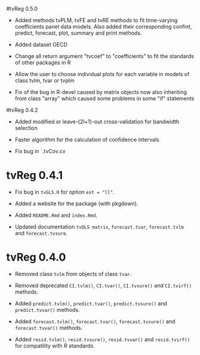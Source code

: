 #tvReg 0.5.0

* Added methods tvPLM, tvFE and tvRE methods to fit time-varying coefficients panel data models. Also added their corresponding confint, predict, forecast, plot, summary and print methods.

* Added dataset OECD

* Change all return argument "tvcoef" to "coefficients" to fit the standards of other packages in R

* Allow the user to choose individual plots for each variable in models of class tvlm, tvar or tvplm

* Fix of the bug in R-devel caused by matrix objects now also inheriting from class "array" which caused some problems in some "if" statements

#tvReg 0.4.2

* Added  modified or leave-(2l+1)-out cross-validation for bandwidth selection

* Faster algorithm for the calculation of confidence intervals

* Fix bug in `.tvCov.cv

# tvReg 0.4.1

* Fix bug in `tvGLS.R` for option `est = "ll"`.

* Added a website for the package (with pkgdown).

* Added `README.Rmd` and `index.Rmd`.

* Updated documentation `tvOLS matrix`, `forecast.tvar`, `forecast.tvlm` and
  `forecast.tvsure`.
  

# tvReg 0.4.0

* Removed class `tvlm` from objects of class `tvar`.

* Removed deprecated `CI.tvlm()`, `CI.tvar()`, `CI.tvsure()` and `CI.tvirf()` methods.

* Added `predict.tvlm()`, `predict.tvar()`, `predict.tvsure()` and `predict.tvvar()` methods.

* Added `forecast.tvlm()`, `forecast.tvar()`, `forecast.tvsure()` and `forecast.tvvar()` methods.

* Added `resid.tvlm()`, `resid.tvsure()`, `resid.tvvar()` and `resid.tvirf()` for compatility with R standards.



